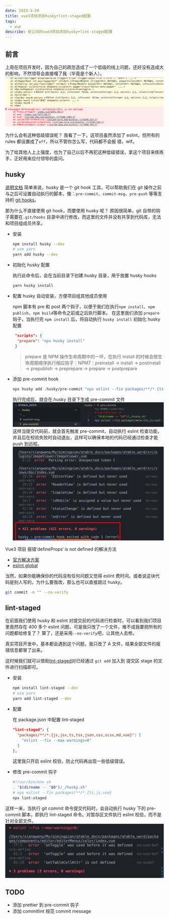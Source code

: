```yaml
---
date: 2023-3-20
title: vue3项目添加husky+lint-staged配置
tags:
  - vue
describe: 给公司的vue3项目添加husky+lint-staged配置
---
```


## 前言

上周在项目开发时，因为自己的疏忽造成了一个低级的线上问题，还好没有造成大的影响，不然领导会直接嘎了我（毕竟是个新人）。
![docs-error.png](./images/docs-error.png)

为什么会有这种低级错误呢？
我看了一下，这项目虽然添加了 eslint，但所有的 rules 都设置成了`off`，所以不管你怎么写，代码都不会报
错，wtf。

为了给其他人上上强度，也为了自己以后不再犯这种低级错误，拿这个项目来练练手，正好用来应付领导的盘问。

## husky

[说明文档](https://typicode.github.io/husky/#/)
简单来说，husky 是一个 git hook 工具，可以帮助我们在 git 操作之前与之后可设置自动执行的脚本，像：`pre-commit`、`commit-msg`、`pre-push` 等等支持的 [git hooks](https://git-scm.com/docs/githooks)。

那为什么不直接使用 git hook，而要使用 husky 呢？
原因很简单，git 自带的钩子需要在`.git/hooks` 目录中进行修改，而这里的文件并没有共享到代码库，无法和项目组成员共享。

- 安装

  ```bash
  npm install husky --dev
  # use yarn
  yarn add husky --dev
  ```

- 初始化 husky 配置

  执行此命令后，会在当前目录下创建.husky 目录，用于放置 husky hooks

  ```bash
  yarn husky install
  ```

- 配置 husky 自动安装，方便项目组其他成员使用

  npm 脚本有 pre 和 post 两个钩子，以便于我们在执行`npm install`、`npm publish`、`npm build`等命令之前或之后执行脚本。
  在这里我们添加 `prepare` 钩子，当执行完 `npm install` 后，将自动执行 `husky install` 初始化 husky 配置

  ```json
   "scripts": {
    "prepare": "npx husky install"
   }
  ```

  > prepare 是 NPM 操作生命周期中的一环，在执行 install 的时候会按生命周期顺序执行相应钩子：NPM7：preinstall -> install -> postinstall -> prepublish -> preprepare -> prepare -> postprepare

- 添加 pre-commit hook

  ```bash
  npx husky add .husky/pre-commit "npx eslint --fix packages/**/*.{ts,js,vue}"
  ```

  执行完成后，就会在.husky 目录下生成 pre-commit 文件
  ![pre-commit.png](./images/pre-commit.png)
  这样当提交代码前，就会首先触发 pre-commit，自动执行 eslint 检查功能，并且后在校验失败时自动退出，这样可以确保本地的代码已经通过检查才能 push 到远程。
  ![pre-commit-error.png](./images/pre-commit-error.png)

Vue3 项目 报错‘defineProps‘ is not defined 的解决方法

- [官方解决方案](https://eslint.vuejs.org/user-guide/#compiler-macros-such-as-defineprops-and-defineemits-generate-no-undef-warnings)
- [eslint global](https://eslint.org/docs/latest/use/configure/language-options#using-configuration-files-1)

当然，如果你能确保你的代码没有任何问题又觉得 eslint 费时间，或者说这块代码是别人写的，为什么要我改，那么也可以直接跳过 husky。

```bash
git commit -m "" --no-verify
```

## lint-staged

在前面我们使用 husky 和 eslint 对提交前的代码进行检查时，可以看到我们项目里竟然存在 400 多个 eslint 问题，可是我只改了一个文件，难不成我要把所有的问题都给修复了？
算了，还是采用`--no-verify`吧，让其他人去修。

真实项目开发中，基本都会遇到这个问题，我只改了 A 文件，结果全部文件的报错信息都冒了出来。

这时候我们就可以借助[lint-staged](https://github.com/okonet/lint-staged)对已经通过 `git add` 加入到 提交区 stage 的文件进行扫描即可。

- 安装

  ```bash
  npm install lint-staged --dev
  # use yarn
  yarn add lint-staged --dev
  ```

- 配置

  在 package.json 中配置 lint-staged

  ```json
  "lint-staged": {
    "packages/**/*.{js,jsx,ts,tsx,json,css,scss,md,vue}": [
      "eslint --fix --max-warnings=0"
    ]
  },
  ```

  这里我只开启 eslint 校验，防止代码再出现一些低级错误。

- 修改 pre-commit 钩子

  ```bash
  #!/usr/bin/env sh
  . "$(dirname -- "$0")/_/husky.sh"
  # npx eslint --fix packages/**/*.{ts,js,vue}
  npx lint-staged
  ```

这样一来，当执行 git commit 命令提交代码时，会自动执行 husky 下的 pre-commit 脚本，即执行 lint-staged 命令。对暂存区文件执行 eslint 校验，而不是针对全部文件。
![lint-staged.png](./images/lint-staged.png)

## TODO

- 添加 prettier 到 pre-commit 钩子
- 添加 commitlint 规范 commit message
